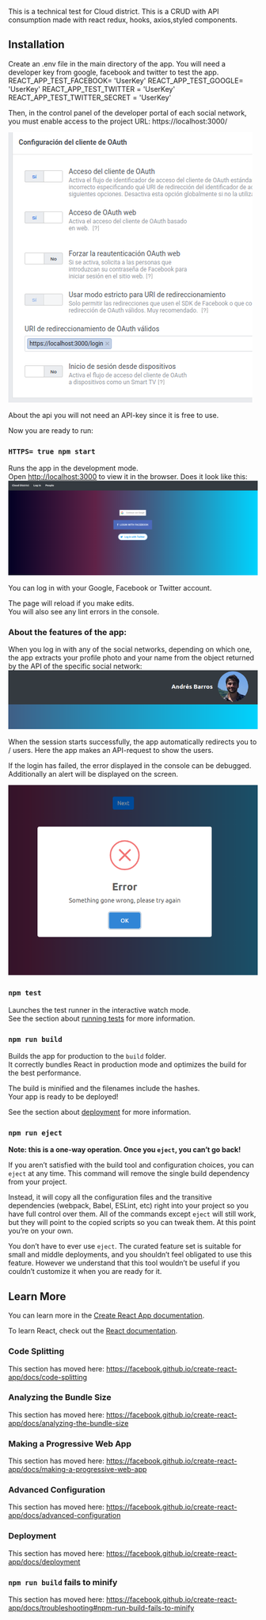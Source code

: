 This is a technical test for Cloud district. This is a CRUD with API consumption made with react redux, hooks, axios,styled components.

## Installation

Create an .env file in the main directory of the app. You will need a developer key from google, facebook and twitter to test the app.
REACT_APP_TEST_FACEBOOK= 'UserKey'
REACT_APP_TEST_GOOGLE= 'UserKey'
REACT_APP_TEST_TWITTER = 'UserKey'
REACT_APP_TEST_TWITTER_SECRET = 'UserKey'

Then, in the control panel of the developer portal of each social network, you must enable access to the project URL: https://localhost:3000/


<img src='/public/images/url.png'>


About the api you will not need an API-key since it is free to use.

Now you are ready to run:
### `HTTPS= true npm start`


Runs the app in the development mode.<br />
Open [http://localhost:3000](http://localhost:3000) to view it in the browser.
Does it look like this:
<img src='./public/images/homeScreen.png'>

You can log in with your Google, Facebook or Twitter account.

The page will reload if you make edits.<br />
You will also see any lint errors in the console.

### About the features of the app:
When you log in with any of the social networks, depending on which one, the app extracts your profile photo and your name from the object returned by the API of the specific social network:
<img src='/public/images/socialPhoto.png'>

When the session starts successfully, the app automatically redirects you to / users. Here the app makes an API-request to show the users.

If the login has failed, the error displayed in the console can be debugged. Additionally an alert will be displayed on the screen.


<img src='/public/images/error.png'>


### `npm test`

Launches the test runner in the interactive watch mode.<br />
See the section about [running tests](https://facebook.github.io/create-react-app/docs/running-tests) for more information.

### `npm run build`

Builds the app for production to the `build` folder.<br />
It correctly bundles React in production mode and optimizes the build for the best performance.

The build is minified and the filenames include the hashes.<br />
Your app is ready to be deployed!

See the section about [deployment](https://facebook.github.io/create-react-app/docs/deployment) for more information.

### `npm run eject`

**Note: this is a one-way operation. Once you `eject`, you can’t go back!**

If you aren’t satisfied with the build tool and configuration choices, you can `eject` at any time. This command will remove the single build dependency from your project.

Instead, it will copy all the configuration files and the transitive dependencies (webpack, Babel, ESLint, etc) right into your project so you have full control over them. All of the commands except `eject` will still work, but they will point to the copied scripts so you can tweak them. At this point you’re on your own.

You don’t have to ever use `eject`. The curated feature set is suitable for small and middle deployments, and you shouldn’t feel obligated to use this feature. However we understand that this tool wouldn’t be useful if you couldn’t customize it when you are ready for it.

## Learn More

You can learn more in the [Create React App documentation](https://facebook.github.io/create-react-app/docs/getting-started).

To learn React, check out the [React documentation](https://reactjs.org/).

### Code Splitting

This section has moved here: https://facebook.github.io/create-react-app/docs/code-splitting

### Analyzing the Bundle Size

This section has moved here: https://facebook.github.io/create-react-app/docs/analyzing-the-bundle-size

### Making a Progressive Web App

This section has moved here: https://facebook.github.io/create-react-app/docs/making-a-progressive-web-app

### Advanced Configuration

This section has moved here: https://facebook.github.io/create-react-app/docs/advanced-configuration

### Deployment

This section has moved here: https://facebook.github.io/create-react-app/docs/deployment

### `npm run build` fails to minify

This section has moved here: https://facebook.github.io/create-react-app/docs/troubleshooting#npm-run-build-fails-to-minify
